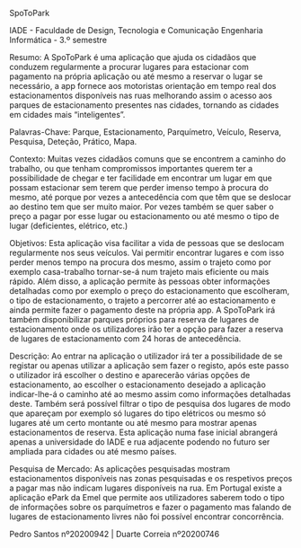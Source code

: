 SpoToPark

IADE - Faculdade de Design, Tecnologia e Comunicação
Engenharia Informática - 3.º semestre

Resumo: 
A SpoToPark é uma aplicação que ajuda os cidadãos que conduzem regularmente a procurar lugares para estacionar com pagamento na própria aplicação ou até mesmo a reservar o lugar se necessário, a app fornece aos motoristas orientação em tempo real dos estacionamentos disponíveis nas ruas melhorando assim o acesso aos parques de estacionamento presentes nas cidades, tornando as cidades em cidades mais “inteligentes”. 

Palavras-Chave: Parque, Estacionamento, Parquímetro, Veículo, Reserva, Pesquisa, Deteção, Prático, Mapa.  

Contexto: 
Muitas vezes cidadãos comuns que se encontrem a caminho do trabalho, ou que tenham compromissos importantes querem ter a possibilidade de chegar e ter facilidade em encontrar um lugar em que possam estacionar sem terem que perder imenso tempo à procura do mesmo, até porque por vezes a antecedência com que têm que se deslocar ao destino tem que ser muito maior. Por vezes também se quer saber o preço a pagar por esse lugar ou estacionamento ou até mesmo o tipo de lugar (deficientes, elétrico, etc.) 

Objetivos: 
Esta aplicação visa facilitar a vida de pessoas que se deslocam regularmente nos seus veículos. Vai permitir encontrar lugares e com isso perder menos tempo na procura dos mesmo, assim o trajeto como por exemplo casa-trabalho tornar-se-á num trajeto mais eficiente ou mais rápido. Além disso, a aplicação permite às pessoas obter informações detalhadas como por exemplo o preço do estacionamento que escolheram, o tipo de estacionamento, o trajeto a percorrer até ao estacionamento e ainda permite fazer o pagamento deste na própria app.  A SpoToPark irá também disponibilizar parques próprios para reserva de lugares de estacionamento onde os utilizadores irão ter a opção para fazer a reserva de lugares de estacionamento com 24 horas de antecedência. 

Descrição: 
Ao entrar na aplicação o utilizador irá ter a possibilidade de se registar ou apenas utilizar a aplicação sem fazer o registo, após este passo o utilizador irá escolher o destino e aparecerão várias opções de estacionamento, ao escolher o estacionamento desejado a aplicação indicar-lhe-á o caminho até ao mesmo assim como informações detalhadas deste. Também será possível filtrar o tipo de pesquisa dos lugares de modo que apareçam por exemplo só lugares do tipo elétricos ou mesmo só lugares até um certo montante ou até mesmo para mostrar apenas estacionamentos de reserva. 
Esta aplicação numa fase inicial abrangerá apenas a universidade do IADE e rua adjacente podendo no futuro ser ampliada para cidades ou até mesmo países. 

Pesquisa de Mercado: 
As aplicações pesquisadas mostram estacionamentos disponíveis nas zonas pesquisadas e os respetivos preços a pagar mas não indicam lugares disponíveis na rua. 
Em Portugal existe a aplicação ePark da Emel que permite aos utilizadores saberem todo o tipo de informações sobre os parquímetros e fazer o pagamento mas falando de lugares de estacionamento livres não foi possível encontrar concorrência. 

Pedro Santos nº20200942 | 
Duarte Correia nº20200746
